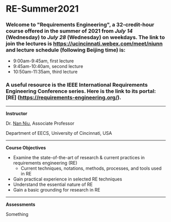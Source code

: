 # RE-Summer2021

### Welcome to "Requirements Engineering", a 32-credit-hour course offered in the summer of 2021 from *July 14* (Wednesday) to *July 28* (Wednesday) on weekdays. The link to join the lectures is https://ucincinnati.webex.com/meet/niunn and lecture schedule (following Beijing time) is:
- 9:00am-9:45am, first lecture
- 9:45am-10:40am, second lecture
- 10:50am-11:35am, third lecture

### A useful resource is the IEEE International Requirements Engineering Conference series. Here is the link to its portal: [RE] (https://requirements-engineering.org/).

---

**Instructor**

Dr. [Nan Niu](https://homepages.uc.edu/~niunn), Associate Professor

Department of EECS, University of Cincinnati, USA

---

**Course Objectives**

- Examine the state-of-the-art of research & current practices in requirements engineering (RE)
  - Current techniques, notations, methods, processes, and tools used in RE
- Gain practical experience in selected RE techniques
- Understand the essential nature of RE
- Gain a basic grounding for research in RE

---

**Assessments**

Something
